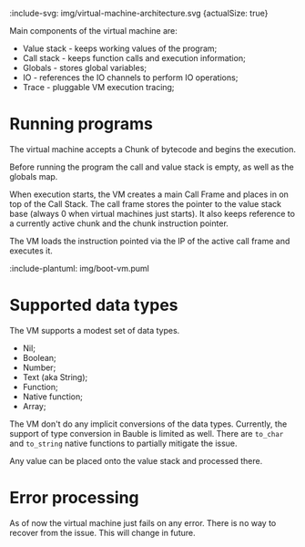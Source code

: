 :include-svg: img/virtual-machine-architecture.svg {actualSize: true}

Main components of the virtual machine are:

- Value stack - keeps working values of the program;
- Call stack - keeps function calls and execution information;
- Globals - stores global variables;
- IO - references the IO channels to perform IO operations;
- Trace - pluggable VM execution tracing;

# Running programs

The virtual machine accepts a Chunk of bytecode and begins the execution.

Before running the program the call and value stack is empty, as well as the globals map. 

When execution starts, the VM creates a main Call Frame and places in on top of the Call Stack.
The call frame stores the pointer to the value stack base (always 0 when virtual machines just starts). 
It also keeps reference to a currently active chunk and the chunk instruction pointer.

The VM loads the instruction pointed via the IP of the active call frame and executes it.

:include-plantuml: img/boot-vm.puml

# Supported data types

The VM supports a modest set of data types. 

- Nil;
- Boolean;
- Number;
- Text (aka String);
- Function;
- Native function;
- Array;

The VM don't do any implicit conversions of the data types. 
Currently, the support of type conversion in Bauble is limited as well.
There are `to_char` and `to_string` native functions to partially mitigate the issue.

Any value can be placed onto the value stack and processed there.

# Error processing

As of now the virtual machine just fails on any error.
There is no way to recover from the issue.
This will change in future.